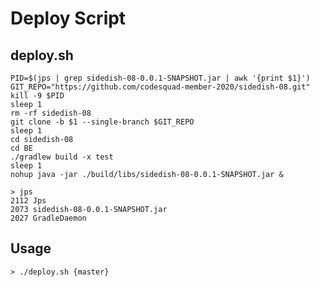# Deploy Script

## deploy.sh

```shell script
PID=$(jps | grep sidedish-08-0.0.1-SNAPSHOT.jar | awk '{print $1}')
GIT_REPO="https://github.com/codesquad-member-2020/sidedish-08.git"
kill -9 $PID
sleep 1
rm -rf sidedish-08
git clone -b $1 --single-branch $GIT_REPO
sleep 1
cd sidedish-08
cd BE
./gradlew build -x test
sleep 1
nohup java -jar ./build/libs/sidedish-08-0.0.1-SNAPSHOT.jar &
```

```shell script
> jps
2112 Jps
2073 sidedish-08-0.0.1-SNAPSHOT.jar
2027 GradleDaemon
```

## Usage

```shell script
> ./deploy.sh {master}
```
